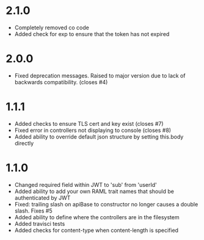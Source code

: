 # 2.1.0
- Completely removed co code
- Added check for exp to ensure that the token has not expired

# 2.0.0
- Fixed deprecation messages. Raised to major version due to lack of backwards compatibility. (closes #4)

# 1.1.1
- Added checks to ensure TLS cert and key exist (closes #7)
- Fixed error in controllers not displaying to console (closes #8)
- Added ability to override default json structure by setting this.body directly

# 1.1.0
- Changed required field within JWT to 'sub' from 'userId'
- Added ability to add your own RAML trait names that should be authenticated by JWT
- Fixed: trailing slash on apiBase to constructor no longer causes a double slash. Fixes #5
- Added ability to define where the controllers are in the filesystem
- Added travisci tests
- Added checks for content-type when content-length is specified
